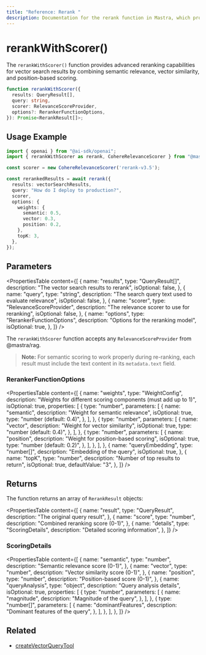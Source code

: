 ```yaml
---
title: "Reference: Rerank "
description: Documentation for the rerank function in Mastra, which provides advanced reranking capabilities for vector search results.
---
```


# rerankWithScorer()

The `rerankWithScorer()` function provides advanced reranking capabilities for vector search results by combining semantic relevance, vector similarity, and position-based scoring.

```typescript
function rerankWithScorer({
  results: QueryResult[],
  query: string,
  scorer: RelevanceScoreProvider,
  options?: RerankerFunctionOptions,
}): Promise<RerankResult[]>;
```

## Usage Example

```typescript
import { openai } from "@ai-sdk/openai";
import { rerankWithScorer as rerank, CohereRelevanceScorer } from "@mastra/rag";

const scorer = new CohereRelevanceScorer('rerank-v3.5');

const rerankedResults = await rerank({
  results: vectorSearchResults,
  query: "How do I deploy to production?",
  scorer,
  options: {
    weights: {
      semantic: 0.5,
      vector: 0.3,
      position: 0.2,
    },
    topK: 3,
  },
});
```

## Parameters

<PropertiesTable
  content={[
    {
      name: "results",
      type: "QueryResult[]",
      description: "The vector search results to rerank",
      isOptional: false,
    },
    {
      name: "query",
      type: "string",
      description: "The search query text used to evaluate relevance",
      isOptional: false,
    },
    {
      name: "scorer",
      type: "RelevanceScoreProvider",
      description: "The relevance scorer to use for reranking",
      isOptional: false,
    },
    {
      name: "options",
      type: "RerankerFunctionOptions",
      description: "Options for the reranking model",
      isOptional: true,
    },
  ]}
/>

The `rerankWithScorer` function accepts any `RelevanceScoreProvider` from @mastra/rag.

> **Note:** For semantic scoring to work properly during re-ranking, each result must include the text content in its `metadata.text` field.

### RerankerFunctionOptions

<PropertiesTable
  content={[
    {
      name: "weights",
      type: "WeightConfig",
      description:
        "Weights for different scoring components (must add up to 1)",
      isOptional: true,
      properties: [
        {
          type: "number",
          parameters: [
            {
              name: "semantic",
              description: "Weight for semantic relevance",
              isOptional: true,
              type: "number (default: 0.4)",
            },
          ],
        },
        {
          type: "number",
          parameters: [
            {
              name: "vector",
              description: "Weight for vector similarity",
              isOptional: true,
              type: "number (default: 0.4)",
            },
          ],
        },
        {
          type: "number",
          parameters: [
            {
              name: "position",
              description: "Weight for position-based scoring",
              isOptional: true,
              type: "number (default: 0.2)",
            },
          ],
        },
      ],
    },
    {
      name: "queryEmbedding",
      type: "number[]",
      description: "Embedding of the query",
      isOptional: true,
    },
    {
      name: "topK",
      type: "number",
      description: "Number of top results to return",
      isOptional: true,
      defaultValue: "3",
    },
  ]}
/>

## Returns

The function returns an array of `RerankResult` objects:

<PropertiesTable
  content={[
    {
      name: "result",
      type: "QueryResult",
      description: "The original query result",
    },
    {
      name: "score",
      type: "number",
      description: "Combined reranking score (0-1)",
    },
    {
      name: "details",
      type: "ScoringDetails",
      description: "Detailed scoring information",
    },
  ]}
/>

### ScoringDetails

<PropertiesTable
  content={[
    {
      name: "semantic",
      type: "number",
      description: "Semantic relevance score (0-1)",
    },
    {
      name: "vector",
      type: "number",
      description: "Vector similarity score (0-1)",
    },
    {
      name: "position",
      type: "number",
      description: "Position-based score (0-1)",
    },
    {
      name: "queryAnalysis",
      type: "object",
      description: "Query analysis details",
      isOptional: true,
      properties: [
        {
          type: "number",
          parameters: [
            {
              name: "magnitude",
              description: "Magnitude of the query",
            },
          ],
        },
        {
          type: "number[]",
          parameters: [
            {
              name: "dominantFeatures",
              description: "Dominant features of the query",
            },
          ],
        },
      ],
    },
  ]}
/>

## Related

- [createVectorQueryTool](../tools/vector-query-tool)
